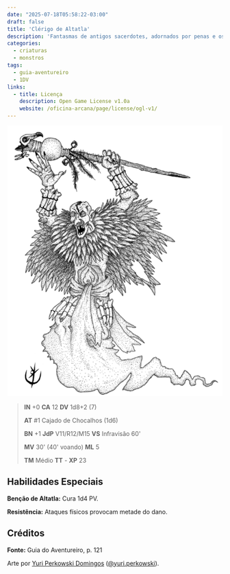 ```yaml
---
date: "2025-07-18T05:58:22-03:00"
draft: false
title: 'Clérigo de Altatla'
description: 'Fantasmas de antigos sacerdotes, adornados por penas e ossos. Veneradores do grande abutre.'
categories:
  - criaturas
  - monstros
tags:
  - guia-aventureiro
  - 1DV
links:
  - title: Licença
    description: Open Game License v1.0a
    website: /oficina-arcana/page/license/ogl-v1/
---
```


![Clérigo de Altatla](clerigo-de-altatla.png)

> **IN** +0 **CA** 12 **DV** 1d8+2 (7)
>
> **AT** #1 Cajado de Chocalhos (1d6)
>
> **BN** +1 **JdP** V11/R12/M15 **VS** Infravisão 60' 
>
> **MV** 30' (40' voando) **ML** 5
>
> **TM** Médio **TT** - **XP** 23

## Habilidades Especiais

**Benção de Altatla:** Cura 1d4 PV.

**Resistência:** Ataques físicos provocam metade do dano.

## Créditos

**Fonte:** Guia do Aventureiro, p. 121

Arte por [Yuri Perkowski Domingos](https://www.artstation.com/perkowski) ([@yuri.perkowski](https://www.instagram.com/yuri.perkowski/)).
